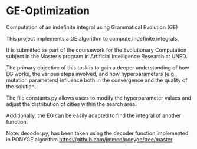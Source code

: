 # GE-Optimization
Computation of an indefinite integral using Grammatical Evolution (GE)

This project implements a GE algorithm to compute indefinite integrals.

It is submitted as part of the coursework for the Evolutionary Computation subject in the Master’s program in Artificial Intelligence Research at UNED.

The primary objective of this task is to gain a deeper understanding of how EG works, the various steps involved, and how hyperparameters (e.g., mutation parameters) influence both in the convergence and the quality of the solution.

The file constants.py allows users to modify the hyperparameter values and adjust the distribution of cities within the search area.

Additionally, the EG can be easily adapted to find the integral of another function.

Note: decoder.py, has been taken using the decoder function implemented in PONYGE algorithm https://github.com/jmmcd/ponyge/tree/master